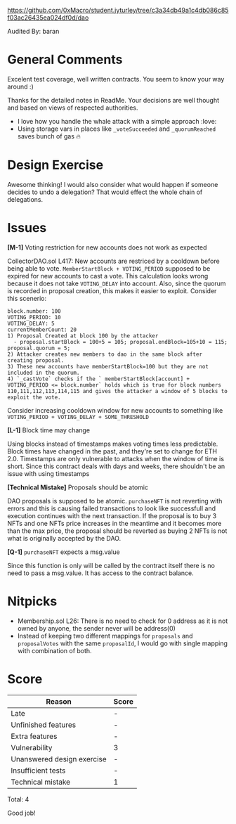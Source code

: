 https://github.com/0xMacro/student.jyturley/tree/c3a34db49a1c4db086c85f03ac26435ea024df0d/dao

Audited By: baran


# General Comments

Excelent test coverage, well written contracts. You seem to know your way around :)

Thanks for the detailed notes in ReadMe. Your decisions are well thought and based on views of respected authorities.

- I love how you handle the whale attack with a simple approach :love:
- Using storage vars in places like `_voteSucceeded` and `_quorumReached` saves bunch of gas :fire:

# Design Exercise

Awesome thinking! I would also consider what would happen if someone decides to undo a delegation? That would effect the whole chain of delegations.

# Issues

**[M-1]** Voting restriction for new accounts does not work as expected

CollectorDAO.sol L417: New accounts are restriced by a cooldown before being able to vote. 
`MemberStartBlock + VOTING_PERIOD` supposed to be expired for new accounts to cast a vote. This calculation looks wrong because it does not take `VOTING_DELAY` into account.
Also, since the quorum is recorded in proposal creation, this makes it easier to exploit.
Consider this scenerio:

    block.number: 100
    VOTING_PERIOD: 10
    VOTING_DELAY: 5
    currentMemberCount: 20
    1) Proposal Created at block 100 by the attacker
      - proposal.startBlock = 100+5 = 105; proposal.endBlock=105+10 = 115; proposal.quorum = 5;
    2) Attacker creates new members to dao in the same block after creating proposal.
    3) These new accounts have memberStartBlock=100 but they are not included in the quorum.
    4) `_castVote` checks if the ` memberStartBlock[account] + VOTING_PERIOD <= block.number` holds which is true for block numbers 110,111,112,113,114,115 and gives the attacker a window of 5 blocks to exploit the vote.

Consider increasing cooldown window for new accounts to something like `VOTING_PERIOD + VOTING_DELAY + SOME_THRESHOLD`


**[L-1]** Block time may change

Using blocks instead of timestamps makes voting times less predictable. Block times have changed in the past, and they're set to change for ETH 2.0. Timestamps are only vulnerable to attacks when the window of time is short. Since this contract deals with days and weeks, there shouldn't be an issue with using timestamps

**[Technical Mistake]** Proposals should be atomic

DAO proposals is supposed to be atomic. `purchaseNFT` is not reverting with errors and this is causing failed transactions to look like successfull and execution continues with the next transaction. 
If the proposal is to buy 3 NFTs and one NFTs price increases in the meantime and it becomes more than the max price, the proposal should be reverted as buying 2 NFTs is not what is originally accepted by the DAO.


**[Q-1]** `purchaseNFT` expects a msg.value

Since this function is only will be called by the contract itself there is no need to pass a msg.value. It has access to the contract balance.

# Nitpicks

- Membership.sol L26: There is no need to check for 0 address as it is not owned by anyone, the sender never will be address(0)
- Instead of keeping two different mappings for `proposals` and `proposalVotes` with the same `proposalId`, I would go with single mapping with combination of both.

# Score

| Reason | Score |
|-|-|
| Late                       | - |
| Unfinished features        | - |
| Extra features             | - |
| Vulnerability              | 3 |
| Unanswered design exercise | - |
| Insufficient tests         | - |
| Technical mistake          | 1 |

Total: 4

Good job!
